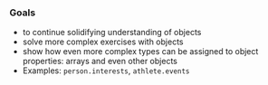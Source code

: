 ### Goals

- to continue solidifying understanding of objects
- solve more complex exercises with objects
- show how even more complex types can be assigned to object properties: arrays and even other objects
- Examples: `person.interests`, `athlete.events`
